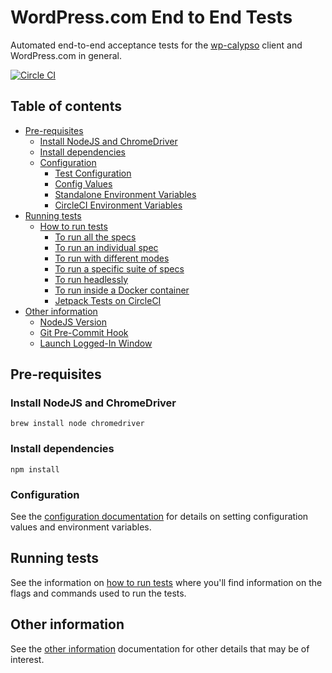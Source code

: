 # WordPress.com End to End Tests

Automated end-to-end acceptance tests for the [wp-calypso](https://github.com/Automattic/wp-calypso) client and WordPress.com in general.

[![Circle CI](https://circleci.com/gh/Automattic/wp-e2e-tests/tree/master.svg?style=svg)](https://circleci.com/gh/Automattic/wp-e2e-tests/tree/master)

## Table of contents

- [Pre-requisites](#pre-requisites)
  - [Install NodeJS and ChromeDriver](#install-nodejs-and-chromedriver)
  - [Install dependencies](#install-dependencies)
  - [Configuration](docs/config#configuration)
    - [Test Configuration](docs/config#test-configuration)
    - [Config Values](docs/config#config-values)
    - [Standalone Environment Variables](docs/config#standalone-environment-variables)
    - [CircleCI Environment Variables](docs/config#circleci-environment-variables)
- [Running tests](#running-tests)   
  - [How to run tests](docs/running-tests)
    - [To run all the specs](docs/running-tests#to-run-all-the-specs-in-default-browser-sizes---mobile-and-desktop)
    - [To run an individual spec](docs/running-tests#to-run-an-individual-spec)
    - [To run with different modes](docs/running-tests#to-run-with-different-modes)
    - [To run a specific suite of specs](docs/running-tests#to-run-a-specific-suite-of-specs)
    - [To run headlessly](docs/running-tests#to-run-headlessly)
    - [To run inside a Docker container](docs/running-tests#to-run-inside-a-docker-container)
    - [Jetpack Tests on CircleCI](docs/running-tests#jetpack-tests-on-circleci)  
- [Other information](#other-information)    
  - [NodeJS Version](docs/miscellaneous#nodejs-version)
  - [Git Pre-Commit Hook](docs/miscellaneous#git-pre-commit-hook)
  - [Launch Logged-In Window](docs/miscellaneous#launch-logged-in-window)


## Pre-requisites


### Install NodeJS and ChromeDriver

```
brew install node chromedriver
```

### Install dependencies
```
npm install
```

### Configuration
See the [configuration documentation](docs/config) for details on setting configuration values and environment variables.

## Running tests
See the information on [how to run tests](docs/running-tests) where you'll find information on the flags and commands used to run the tests.

## Other information
See the [other information](docs/miscellaneous) documentation for other details that may be of interest.
